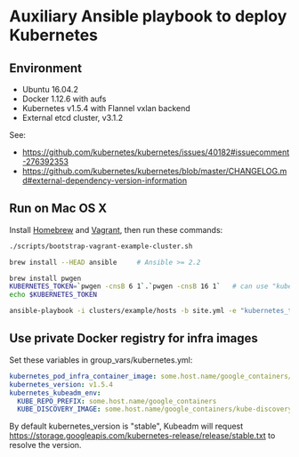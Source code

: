 # Auxiliary Ansible playbook to deploy Kubernetes

## Environment

* Ubuntu 16.04.2
* Docker 1.12.6 with aufs
* Kubernetes v1.5.4 with Flannel vxlan backend
* External etcd cluster, v3.1.2

See:

* https://github.com/kubernetes/kubernetes/issues/40182#issuecomment-276392353
* https://github.com/kubernetes/kubernetes/blob/master/CHANGELOG.md#external-dependency-version-information

## Run on Mac OS X

Install [Homebrew](https://brew.sh) and [Vagrant](https://www.vagrantup.com/), then run these commands:

```sh
./scripts/bootstrap-vagrant-example-cluster.sh

brew install --HEAD ansible     # Ansible >= 2.2

brew install pwgen
KUBERNETES_TOKEN=`pwgen -cnsB 6 1`.`pwgen -cnsB 16 1`   # can use "kubeadm token generate" instead
echo $KUBERNETES_TOKEN

ansible-playbook -i clusters/example/hosts -b site.yml -e "kubernetes_token=$KUBERNETES_TOKEN"
```

## Use private Docker registry for infra images

Set these variables in group\_vars/kubernetes.yml:

```yaml
kubernetes_pod_infra_container_image: some.host.name/google_containers/pause-amd64:3.0
kubernetes_version: v1.5.4
kubernetes_kubeadm_env:
  KUBE_REPO_PREFIX: some.host.name/google_containers
  KUBE_DISCOVERY_IMAGE: some.host.name/google_containers/kube-discovery-amd64:1.0
```

By default kubernetes\_version is "stable", Kubeadm will request
https://storage.googleapis.com/kubernetes-release/release/stable.txt to
resolve the version.

